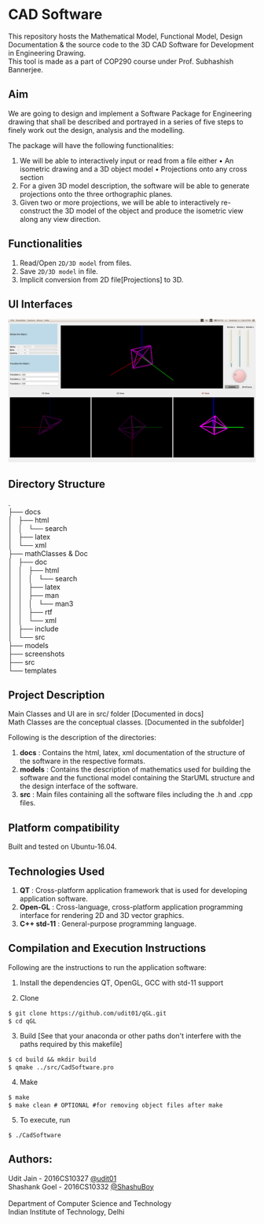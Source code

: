 # CAD Software 
This repository hosts the Mathematical Model, Functional Model, Design Documentation & the source code to the 3D CAD Software for Development in Engineering Drawing. </br> 
This tool is made as a part of COP290 course under Prof. Subhashish Bannerjee. </br>

## Aim
We are going to design and implement a Software Package for Engineering drawing that shall be described and portrayed in a series of five steps to finely work out the design, analysis and the modelling.

The package will have the following functionalities:

1. We will be able to interactively input or read from a file either
	• An isometric drawing and a 3D object model
	• Projections onto any cross section
2. For a given 3D model description, the software will be able to generate projections onto the three orthographic planes.
3. Given two or more projections, we will be able to interactively re-construct the 3D model of the object and produce the isometric view along any view direction.

## Functionalities
1. Read/Open ```2D/3D model``` from files.
2. Save ```2D/3D model``` in file.
3. Implicit conversion from 2D file[Projections] to 3D.

## UI Interfaces
![Alt text](screenshots/Interface.png "Screenshot")

## Directory Structure
                                       
.                                       
├── docs                                       
│   ├── html                                       
│   │   └── search                                       
│   ├── latex                                       
│   └── xml                                       
├── mathClasses & Doc                                       
│   ├── doc                                       
│   │   ├── html                                       
│   │   │   └── search                                       
│   │   ├── latex                                       
│   │   ├── man                                       
│   │   │   └── man3                                       
│   │   ├── rtf                                       
│   │   └── xml                                       
│   ├── include                                       
│   └── src                                       
├── models                                       
├── screenshots                                       
├── src                                       
└── templates                                            
                                      
## Project Description  
Main Classes and UI are in src/ folder [Documented in docs]                </br> 
Math Classes are the conceptual classes. [Documented in the subfolder]     </br> 

Following is the description of the directories:

1. **docs** : Contains the html, latex, xml documentation of the structure of the software in the respective formats.</br>
2. **models** : Contains the description of mathematics used for building the software and the functional model containing the StarUML structure and the design interface of the software.</br>
3. **src** : Main files containing all the software files including the .h and .cpp files.

## Platform compatibility
Built and tested on Ubuntu-16.04.

## Technologies Used
1. **QT** : Cross-platform application framework that is used for developing application software.
2. **Open-GL** : Cross-language, cross-platform application programming interface for rendering 2D and 3D vector graphics.
3. **C++ std-11** : General-purpose programming language.

## Compilation and Execution Instructions
Following are the instructions to run the application software:

1. Install the dependencies QT, OpenGL, GCC with std-11 support 

2. Clone
```
$ git clone https://github.com/udit01/qGL.git
$ cd qGL
```
3. Build [See that your anaconda or other paths don't interfere with the paths required by this makefile] 
```
$ cd build && mkdir build
$ qmake ../src/CadSoftware.pro
```
4. Make
```
$ make
$ make clean # OPTIONAL #for removing object files after make
```
5. To execute, run
```
$ ./CadSoftware
```

## Authors:
Udit Jain       - 2016CS10327 [@udit01](https://github.com/udit01/)         </br>
Shashank Goel   - 2016CS10332 [@ShashuBoy](https://github.com/ShashuBoy)    </br></br>
Department of Computer Science and Technology 					</br>
Indian Institute of Technology, Delhi
